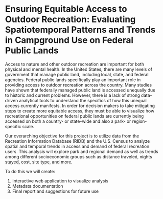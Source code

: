 # Ensuring Equitable Access to Outdoor Recreation: Evaluating Spatiotemporal Patterns and Trends in Campground Use on Federal Public Lands

Access to nature and other outdoor recreation are important for both physical and mental health. In the United States, there are many levels of government that manage public land, including local, state, and federal agencies. Federal public lands specifically play an important role in providing access to outdoor recreation across the country. Many studies have shown that federally managed public land is accessed unequally due to historic and current problems. However, there is a lack of strong data-driven analytical tools to understand the specifics of how this unequal access currently manifests. In order for decision makers to take mitigating steps to create more equitable access, they must be able to visualize how recreational opportunities on federal public lands are currently being accessed on both a country- or state-wide and also a park- or region-specific scale.

Our overarching objective for this project is to utilize data from the Recreation Information Database (RIDB) and the U.S. Census to analyze spatial and temporal trends in access and demand of federal recreation users. This analysis will explore park and regional demand as well as trends among different socioeconomic groups such as distance traveled, nights stayed, cost, site type, and more. 

To do this we will create:
  1. Interactive web application to visualize analysis 
  2. Metadata documentation
  3. Final report and suggestions for future use
